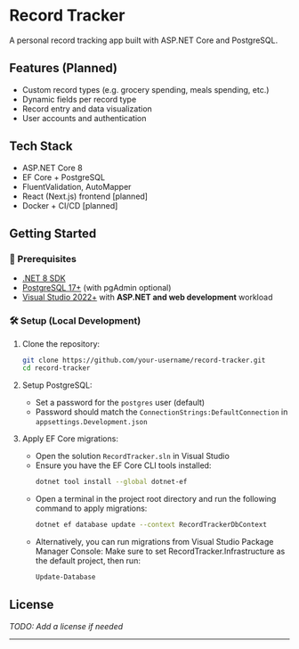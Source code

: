 # Record Tracker

A personal record tracking app built with ASP.NET Core and PostgreSQL.

## Features (Planned)
- Custom record types (e.g. grocery spending, meals spending, etc.)
- Dynamic fields per record type
- Record entry and data visualization
- User accounts and authentication

## Tech Stack
- ASP.NET Core 8
- EF Core + PostgreSQL
- FluentValidation, AutoMapper
- React (Next.js) frontend [planned]
- Docker + CI/CD [planned]

## Getting Started

### 🔧 Prerequisites
- [.NET 8 SDK](https://dotnet.microsoft.com/en-us/download/dotnet/8.0)
- [PostgreSQL 17+](https://www.postgresql.org/download/) (with pgAdmin optional)
- [Visual Studio 2022+](https://visualstudio.microsoft.com/) with **ASP.NET and web development** workload

### 🛠 Setup (Local Development)
1. Clone the repository:
   ```bash
   git clone https://github.com/your-username/record-tracker.git
   cd record-tracker
   ```

2. Setup PostgreSQL:
	- Set a password for the `postgres` user (default)
	- Password should match the `ConnectionStrings:DefaultConnection` in `appsettings.Development.json`

3. Apply EF Core migrations:
	- Open the solution `RecordTracker.sln` in Visual Studio
	- Ensure you have the EF Core CLI tools installed:
	   ```bash
	   dotnet tool install --global dotnet-ef
	   ```
	- Open a terminal in the project root directory and run the following command to apply migrations:
	   ```bash
	   dotnet ef database update --context RecordTrackerDbContext
	   ```
	- Alternatively, you can run migrations from Visual Studio Package Manager Console:
	  Make sure to set RecordTracker.Infrastructure as the default project, then run:
	   ```powershell
	   Update-Database
	   ```

## License
_TODO: Add a license if needed_

---

